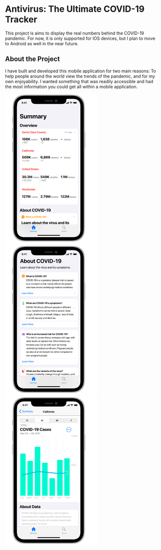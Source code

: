 # Antivirus: The Ultimate COVID-19 Tracker

This project is aims to display the real numbers behind the COVID-19 pandemic. For now, it is only supported for IOS devices, but I plan to move to Android as well in the near future.

## About the Project

I have built and developed this mobile application for two main reasons: To help people around the world view the trends of the pandemic, and for my own enjoyability. I wanted something that was readily accessible and had the most information you could get all within a mobile application. 

<img src="Screens/Summary Screen.png" width=300 height=488.89 />
<img src="Screens/About COVID-19 Screen.png" width=300 height=488.89 />
<img src="Screens/Data Screen - Cases Weekly.png" width=300 height=488.89 />

